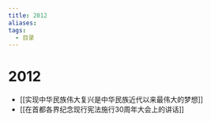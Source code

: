 ```yaml
---
title: 2012
aliases:
tags:
  - 目录
---
```


# 2012

- [[实现中华民族伟大复兴是中华民族近代以来最伟大的梦想]]
- [[在首都各界纪念现行宪法施行30周年大会上的讲话]]
